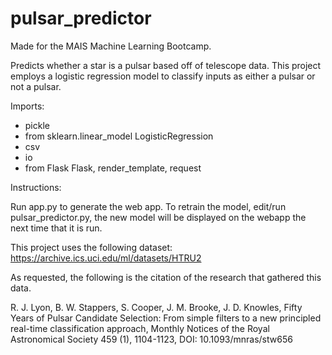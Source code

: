 # pulsar_predictor

Made for the MAIS Machine Learning Bootcamp.

Predicts whether a star is a pulsar based off of telescope data. This project employs a logistic regression model to classify inputs as either a pulsar or not a pulsar.

Imports:

- pickle
- from sklearn.linear_model LogisticRegression
- csv
- io
- from Flask Flask, render_template, request

Instructions:

Run app.py to generate the web app. To retrain the model, edit/run pulsar_predictor.py, the new model will be displayed on the webapp the next time that it is run.

This project uses the following dataset: https://archive.ics.uci.edu/ml/datasets/HTRU2

As requested, the following is the citation of the research that gathered this data.

R. J. Lyon, B. W. Stappers, S. Cooper, J. M. Brooke, J. D. Knowles, Fifty Years of Pulsar Candidate Selection: From simple filters to a new principled real-time classification approach, Monthly Notices of the Royal Astronomical Society 459 (1), 1104-1123, DOI: 10.1093/mnras/stw656


